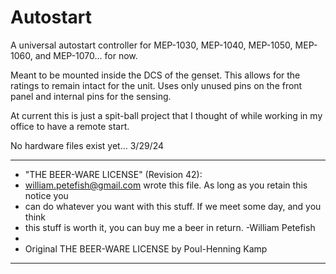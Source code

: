 # Autostart
A universal autostart controller for MEP-1030, MEP-1040, MEP-1050, MEP-1060, and MEP-1070... for now.

Meant to be mounted inside the DCS of the genset. This allows for the ratings to remain intact for the unit. Uses only unused pins on the front panel and internal pins for the sensing. 

At current this is just a spit-ball project that I thought of while working in my office to have a remote start.

No hardware files exist yet... 3/29/24


  ----------------------------------------------------------------------------
 * "THE BEER-WARE LICENSE" (Revision 42):
 * <william.petefish@gmail.com> wrote this file.  As long as you retain this notice you
 * can do whatever you want with this stuff. If we meet some day, and you think
 * this stuff is worth it, you can buy me a beer in return.   -William Petefish
 *
 * Original THE BEER-WARE LICENSE by Poul-Henning Kamp
  ----------------------------------------------------------------------------
